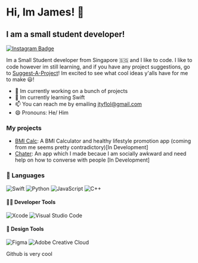 

<!--
**Jame-s-wift/Jame-s-wift** is a ✨ _special_ ✨ repository because its `README.md` (this file) appears on your GitHub profile.

Here are some ideas to get you started:

- 🔭 I’m currently working on ...
- 🌱 I’m currently learning ...
- 👯 I’m looking to collaborate on ...
- 🤔 I’m looking for help with ...
- 💬 Ask me about ...
- 📫 How to reach me: ...
- 😄 Pronouns: ...
- ⚡ Fun fact: ...
-->

# Hi, Im James! 👋
## I am a small student developer!

[![Instagram Badge](https://img.shields.io/badge/Instagram-jame__s.ss-blue)](http://instagram.com/jame_s.ss/)

Im a Small Student developer from Singapore 🇸🇬 and I like to code. I like to code however im still learning, and if you have any project suggestions, go to [Suggest-A-Project](https://github.com/Jame-s-wift/Suggest-A-Project)! Im excited to see what cool ideas y'alls have for me to make 😃!

- 🔭 Im currently working on a bunch of projects
- 🌱 Im currently learning Swift
- 📫 You can reach me by emailing jtyflol@gmail.com
- 😄 Pronouns: He/ Him 

### My projects
- [BMI Calc](https://github.com/Jame-s-wift/BMI-Calc): A BMI Calculator and healthy lifestyle promotion app (coming from me seems pretty contradictory)[In Development]
- [Chater](https://github.com/Jame-s-wift/Chater): An app which I made becaue I am socially awkward and need help on how to converse with people [In Development]

### 💬 Languages
![Swift](https://img.shields.io/badge/-Swift-FA7343?style=for-the-badge&logo=swift&logoColor=white)
![Python](https://img.shields.io/badge/-Python-3776AB?style=for-the-badge&logo=python&logoColor=white)
![JavaScript](https://img.shields.io/badge/-JavaScript-F7DF1E?style=for-the-badge&logo=javascript&logoColor=white)
![C++](https://img.shields.io/badge/-C%2B%2B-00599C?style=for-the-badge&logo=cplusplus&logoColor=white)

#### 👨‍💻 Developer Tools
![Xcode](https://img.shields.io/badge/-Xcode-1575F9?style=for-the-badge&logo=xcode&logoColor=white)
![Visual Studio Code](https://img.shields.io/badge/-Visual%20Studio%20Code-007ACC?style=for-the-badge&logo=visual-studio-code&logoColor=white)

#### 🎨 Design Tools
![Figma](https://img.shields.io/badge/-Figma-F24E1E?style=for-the-badge&logo=figma&logoColor=white)
![Adobe Creative Cloud](https://img.shields.io/badge/-Adobe%20Creative%20Cloud-DA1F26?style=for-the-badge&logo=adobe-creative-cloud&logoColor=white)

Github is very cool
